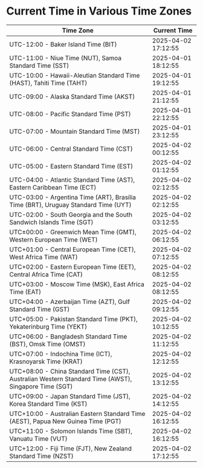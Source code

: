 # Current Time in Various Time Zones

| Time Zone | Current Time |
|-----------|--------------|
| UTC-12:00 - Baker Island Time (BIT) | 2025-04-02 17:12:55 |
| UTC-11:00 - Niue Time (NUT), Samoa Standard Time (SST) | 2025-04-01 18:12:55 |
| UTC-10:00 - Hawaii-Aleutian Standard Time (HAST), Tahiti Time (TAHT) | 2025-04-01 19:12:55 |
| UTC-09:00 - Alaska Standard Time (AKST) | 2025-04-01 21:12:55 |
| UTC-08:00 - Pacific Standard Time (PST) | 2025-04-01 22:12:55 |
| UTC-07:00 - Mountain Standard Time (MST) | 2025-04-01 23:12:55 |
| UTC-06:00 - Central Standard Time (CST) | 2025-04-02 00:12:55 |
| UTC-05:00 - Eastern Standard Time (EST) | 2025-04-02 01:12:55 |
| UTC-04:00 - Atlantic Standard Time (AST), Eastern Caribbean Time (ECT) | 2025-04-02 02:12:55 |
| UTC-03:00 - Argentina Time (ART), Brasília Time (BRT), Uruguay Standard Time (UYT) | 2025-04-02 02:12:55 |
| UTC-02:00 - South Georgia and the South Sandwich Islands Time (SGT) | 2025-04-02 03:12:55 |
| UTC±00:00 - Greenwich Mean Time (GMT), Western European Time (WET) | 2025-04-02 06:12:55 |
| UTC+01:00 - Central European Time (CET), West Africa Time (WAT) | 2025-04-02 07:12:55 |
| UTC+02:00 - Eastern European Time (EET), Central Africa Time (CAT) | 2025-04-02 08:12:55 |
| UTC+03:00 - Moscow Time (MSK), East Africa Time (EAT) | 2025-04-02 08:12:55 |
| UTC+04:00 - Azerbaijan Time (AZT), Gulf Standard Time (GST) | 2025-04-02 09:12:55 |
| UTC+05:00 - Pakistan Standard Time (PKT), Yekaterinburg Time (YEKT) | 2025-04-02 10:12:55 |
| UTC+06:00 - Bangladesh Standard Time (BST), Omsk Time (OMST) | 2025-04-02 11:12:55 |
| UTC+07:00 - Indochina Time (ICT), Krasnoyarsk Time (KRAT) | 2025-04-02 12:12:55 |
| UTC+08:00 - China Standard Time (CST), Australian Western Standard Time (AWST), Singapore Time (SGT) | 2025-04-02 13:12:55 |
| UTC+09:00 - Japan Standard Time (JST), Korea Standard Time (KST) | 2025-04-02 14:12:55 |
| UTC+10:00 - Australian Eastern Standard Time (AEST), Papua New Guinea Time (PGT) | 2025-04-02 16:12:55 |
| UTC+11:00 - Solomon Islands Time (SBT), Vanuatu Time (VUT) | 2025-04-02 16:12:55 |
| UTC+12:00 - Fiji Time (FJT), New Zealand Standard Time (NZST) | 2025-04-02 17:12:55 |
